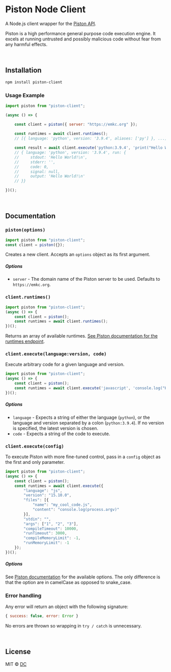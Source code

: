 # Piston Node Client

A Node.js client wrapper for the [Piston API](https://github.com/engineer-man/piston). 

Piston is a high performance general purpose code execution engine. It excels at running untrusted and possibly malicious code without fear from any harmful effects.

<br>

## Installation

```bash
npm install piston-client
```

### Usage Example

```js
import piston from "piston-client";

(async () => {

    const client = piston({ server: "https://emkc.org" });
    
    const runtimes = await client.runtimes();
    // [{ language: 'python', version: '3.9.4', aliases: ['py'] }, ...]

    const result = await client.execute('python:3.9.4', 'print("Hello World!")');
    // { language: 'python', version: '3.9.4', run: {
    //     stdout: 'Hello World!\n',
    //     stderr: '',
    //     code: 0,
    //     signal: null,
    //     output: 'Hello World!\n'
    // }}

})();
```

<br>

## Documentation

### `piston(options)`

```js
import piston from "piston-client";
const client = piston({});
```

Creates a new client. Accepts an `options` object as its first argument.

##### Options

- `server` - The domain name of the Piston server to be used. Defaults to `https://emkc.org`.

### `client.runtimes()`

```js
import piston from "piston-client";
(async () => {
    const client = piston();
    const runtimes = await client.runtimes();
})();
```

Returns an array of available runtimes. [See Piston documentation for the runtimes endpoint](https://github.com/engineer-man/piston#runtimes-endpoint).

### `client.execute(language:version, code)`

Execute arbitrary code for a given language and version.

```js
import piston from "piston-client";
(async () => {
    const client = piston();
    const runtimes = await client.execute('javascript', 'console.log("Hello world!")');
})();
```

##### Options

- `language` - Expects a string of either the language (`python`), or the language and version separated by a colon (`python:3.9.4`). If no version is specified, the latest version is chosen.
- `code` - Expects a string of the code to execute.

### `client.execute(config)`

To execute Piston with more fine-tuned control, pass in a `config` object as the first and only parameter.

```js
import piston from "piston-client";
(async () => {
    const client = piston();
    const runtimes = await client.execute({
        "language": "js",
        "version": "15.10.0",
        "files": [{
            "name": "my_cool_code.js",
            "content": "console.log(process.argv)"
        }],
        "stdin": "",
        "args": ["1", "2", "3"],
        "compileTimeout": 10000,
        "runTimeout": 3000,
        "compileMemoryLimit": -1,
        "runMemoryLimit": -1
    });
})();
```

##### Options

See [Piston documentation](https://github.com/engineer-man/piston#execute-endpoint) for the available options. The only difference is that the option are in camelCase as opposed to snake_case.

### Error handling

Any error will return an object with the following signature:

```js
{ success: false, error: Error }
```

No errors are thrown so wrapping in `try / catch` is unnecessary.

<br>

## License

MIT © [DC](https://github.com/dthree)